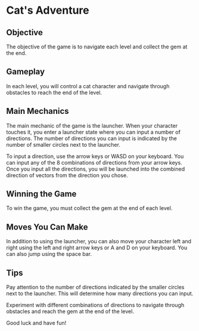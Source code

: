 # Cat's Adventure

## Objective

The objective of the game is to navigate each level and collect the gem at the end.

## Gameplay

In each level, you will control a cat character and navigate through obstacles to reach the end of the level.

## Main Mechanics

The main mechanic of the game is the launcher. When your character touches it, you enter a launcher state where you can input a number of directions. The number of directions you can input is indicated by the number of smaller circles next to the launcher.

To input a direction, use the arrow keys or WASD on your keyboard. You can input any of the 8 combinations of directions from your arrow keys. Once you input all the directions, you will be launched into the combined direction of vectors from the direction you chose.

## Winning the Game

To win the game, you must collect the gem at the end of each level.

## Moves You Can Make

In addition to using the launcher, you can also move your character left and right using the left and right arrow keys or A and D on your keyboard. You can also jump using the space bar.

## Tips

Pay attention to the number of directions indicated by the smaller circles next to the launcher. This will determine how many directions you can input.

Experiment with different combinations of directions to navigate through obstacles and reach the gem at the end of the level.

Good luck and have fun!
